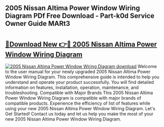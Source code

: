 ## 2005 Nissan Altima Power Window Wiring Diagram PDf Free Download - Part-k0d Service Owner Guide MARt3

# <h2><a href="http://dfjo8qz.blite.top/?on=2005+Nissan+Altima+Power+Window+Wiring+Diagram">🔗Download New 👉🔴 2005 Nissan Altima Power Window Wiring Diagram</a></h2>

[![2005 Nissan Altima Power Window Wiring Diagram download](https://i.imgur.com/lujVjoI.png)](http://dfjo8qz.blite.top/?on=2005+Nissan+Altima+Power+Window+Wiring+Diagram)
Welcome to the user manual for your newly upgraded 2005 Nissan Altima Power Window Wiring Diagram. This comprehensive guide is intended to help you understand and operate your product successfully. You will find detailed information on features, installation, operation, maintenance, and troubleshooting. Compatible with Major Brands This 2005 Nissan Altima Power Window Wiring Diagram is compatible with major brands of compatible products. Experience the efficiency of list of features while using your new 2005 Nissan Altima Power Window Wiring Diagram. Let's Get Started! Contact us today and let us help you make the most of your new 2005 Nissan Altima Power Window Wiring Diagram.
